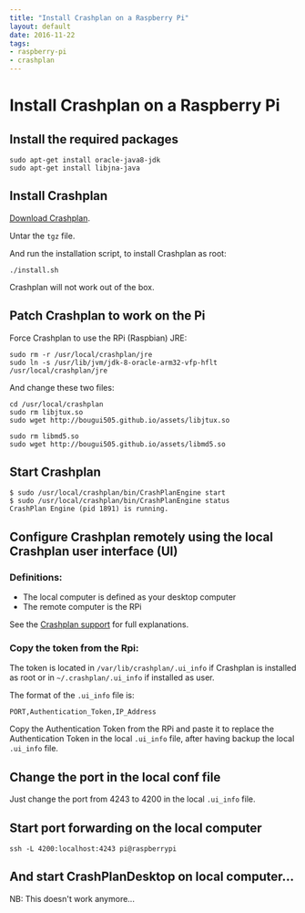 ```yaml
---
title: "Install Crashplan on a Raspberry Pi"
layout: default
date: 2016-11-22
tags:
- raspberry-pi
- crashplan
---
```


# Install Crashplan on a Raspberry Pi

## Install the required packages

    sudo apt-get install oracle-java8-jdk
    sudo apt-get install libjna-java

## Install Crashplan

[Download Crashplan](https://www.crashplan.com/en-us/download/).

Untar the `tgz` file.

And run the installation script, to install Crashplan as root:

    ./install.sh

Crashplan will not work out of the box.

## Patch Crashplan to work on the Pi

Force Crashplan to use the RPi (Raspbian) JRE:

    sudo rm -r /usr/local/crashplan/jre
    sudo ln -s /usr/lib/jvm/jdk-8-oracle-arm32-vfp-hflt /usr/local/crashplan/jre

And change these two files:

    cd /usr/local/crashplan
    sudo rm libjtux.so
    sudo wget http://bougui505.github.io/assets/libjtux.so

    sudo rm libmd5.so
    sudo wget http://bougui505.github.io/assets/libmd5.so

## Start Crashplan

    $ sudo /usr/local/crashplan/bin/CrashPlanEngine start
    $ sudo /usr/local/crashplan/bin/CrashPlanEngine status
    CrashPlan Engine (pid 1891) is running.

## Configure Crashplan remotely using the local Crashplan user interface (UI)

### Definitions:

- The local computer is defined as your desktop computer
- The remote computer is the RPi

See the [Crashplan
support](https://support.code42.com/CrashPlan/4/Configuring/Using_CrashPlan_On_A_Headless_Computer)
for full explanations.

### Copy the token from the Rpi:

The token is located in `/var/lib/crashplan/.ui_info` if Crashplan is installed
as root or in `~/.crashplan/.ui_info` if installed as user.

The format of the `.ui_info` file is:

    PORT,Authentication_Token,IP_Address

Copy the Authentication Token from the RPi and paste it to replace the
Authentication Token in the local `.ui_info` file, after having backup the
local `.ui_info` file.

## Change the port in the local conf file

Just change the port from 4243 to 4200 in the local `.ui_info` file.

## Start port forwarding on the local computer

    ssh -L 4200:localhost:4243 pi@raspberrypi

## And start CrashPlanDesktop on local computer...

NB: This doesn't work anymore...
